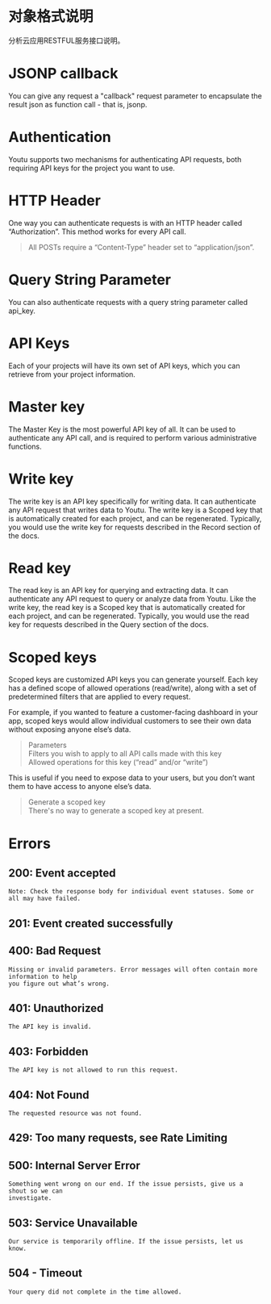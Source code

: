 
# 对象格式说明  
分析云应用RESTFUL服务接口说明。

# JSONP callback
You can give any request a "callback" request parameter to encapsulate the result json as function call - that is, jsonp.

# Authentication
Youtu supports two mechanisms for authenticating API requests, both requiring API keys for the project you want to use.

# HTTP Header
One way you can authenticate requests is with an HTTP header called “Authorization”. This method works for every API call.  
> All POSTs require a “Content-Type” header set to “application/json”.

# Query String Parameter
You can also authenticate requests with a query string parameter called api_key.

# API Keys
Each of your projects will have its own set of API keys, which you can retrieve from your project information.

# Master key

The Master Key is the most powerful API key of all. It can be used to authenticate any API call, and is required to perform various administrative functions.

# Write key

The write key is an API key specifically for writing data. It can authenticate any API request that writes data to Youtu. The write key is a Scoped key that is automatically created for each project, and can be regenerated. Typically, you would use the write key for requests described in the Record section of the docs.

# Read key

The read key is an API key for querying and extracting data. It can authenticate any API request to query or analyze data from Youtu. Like the write key, the read key is a Scoped key that is automatically created for each project, and can be regenerated. Typically, you would use the read key for requests described in the Query section of the docs.

# Scoped keys

Scoped keys are customized API keys you can generate yourself. Each key has a defined scope of allowed operations (read/write), along with a set of predetermined filters that are applied to every request.

For example, if you wanted to feature a customer-facing dashboard in your app, scoped keys would allow individual customers to see their own data without exposing anyone else’s data.

> Parameters  
  Filters you wish to apply to all API calls made with this key  
  Allowed operations for this key (“read” and/or “write”)

This is useful if you need to expose data to your users, but you don’t want them to have access to anyone else’s data.

> Generate a scoped key  
  There's no way to generate a scoped key at present.

# Errors

## 200: Event accepted

    Note: Check the response body for individual event statuses. Some or all may have failed.

## 201: Event created successfully

## 400: Bad Request

    Missing or invalid parameters. Error messages will often contain more information to help
	you figure out what’s wrong.

## 401: Unauthorized

    The API key is invalid.

## 403: Forbidden

    The API key is not allowed to run this request.

## 404: Not Found

    The requested resource was not found.

## 429: Too many requests, see Rate Limiting

## 500: Internal Server Error

    Something went wrong on our end. If the issue persists, give us a shout so we can
	investigate.

## 503: Service Unavailable

    Our service is temporarily offline. If the issue persists, let us know.

## 504 - Timeout

    Your query did not complete in the time allowed.
